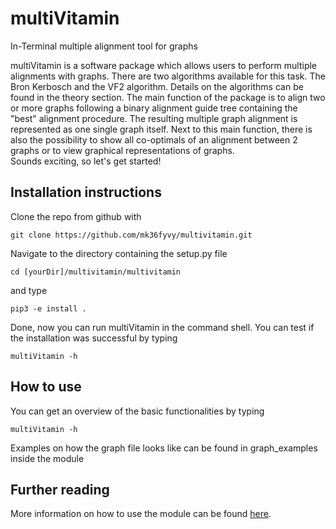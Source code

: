 # multiVitamin
In-Terminal multiple alignment tool for graphs

multiVitamin is a software package which allows users to perform multiple alignments with graphs. 
There are two algorithms available for this task. The Bron Kerbosch and the VF2 algorithm. Details 
on the algorithms can be found in the theory section. The main function of the package is to align 
two or more graphs following a binary alignment guide tree containing the "best" alignment procedure. 
The resulting multiple graph alignment is represented as one single graph itself. Next to this main 
function, there is also the possibility to show all co-optimals of an alignment between 2 graphs or 
to view graphical representations of graphs.  
Sounds exciting, so let's get started!


## Installation instructions

Clone the repo from github with 
```
git clone https://github.com/mk36fyvy/multivitamin.git
```
Navigate to the directory containing the setup.py file 
```
cd [yourDir]/multivitamin/multivitamin
```
and type
```
pip3 -e install .
```
Done, now you can run multiVitamin in the command shell. You can test if the installation was successful by typing
```
multiVitamin -h
```

## How to use

You can get an overview of the basic functionalities by typing
```
multiVitamin -h
```

Examples on how the graph file looks like can be found in graph_examples inside the module


## Further reading

More information on how to use the module can be found [here](multivitaminReadme.pdf).
